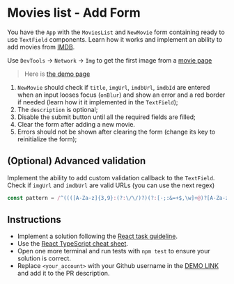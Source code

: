 # Movies list - Add Form

You have the `App` with the `MoviesList` and `NewMovie` form containing ready
to use `TextField` components. Learn how it works and implement an ability to
add movies from [IMDB](https://www.imdb.com/).

Use `DevTools` -> `Network` -> `Img` to get the first image from a
[movie page](https://www.imdb.com/title/tt1312171)

> Here is [the demo page](https://mate-academy.github.io/react_movies-list-add-form/)

1. `NewMovie` should check if `title`, `imgUrl`, `imdbUrl`, `imdbId` are
entered when an input looses focus (`onBlur`) and show an error and a red
border if needed (learn how it it implemented in the `TextField`);
1. The `description` is optional;
1. Disable the submit button until all the required fields are filled;
1. Clear the form after adding a new movie.
1. Errors should not be shown after clearing the form (change its key to
reinitialize the form);

## (Optional) Advanced validation
Implement the ability to add custom validation callback to the `TextField`.
Check if `imgUrl` and `imdbUrl` are valid URLs (you can use the next regex)

```js
const pattern = /^((([A-Za-z]{3,9}:(?:\/\/)?)(?:[-;:&=+$,\w]+@)?[A-Za-z0-9.-]+|(?:www\.|[-;:&=+$,\w]+@)[A-Za-z0-9.-]+)((?:\/[+~%/.\w-_]*)?\??(?:[-+=&;%@,.\w_]*)#?(?:[,.!/\\\w]*))?)$/;
```

## Instructions

- Implement a solution following the [React task guideline](https://github.com/mate-academy/react_task-guideline#react-tasks-guideline).
- Use the [React TypeScript cheat sheet](https://mate-academy.github.io/fe-program/js/extra/react-typescript).
- Open one more terminal and run tests with `npm test` to ensure your solution is correct.
- Replace `<your_account>` with your Github username in the [DEMO LINK](https://GUSILLUS.github.io/react_movies-list-add-form/) and add it to the PR description.
